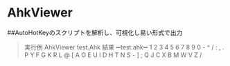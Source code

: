 # AhkViewer
##AutoHotKeyのスクリプトを解析し、可視化し易い形式で出力

>実行例
    AhkViewer test.Ahk
>結果
    ➖test.ahk➖
    1  2  3  4  5  6  7  8  9  0  -  ^  /
     :  ,  .  P  Y  F  G  K  R  L  @  [
      A  O  E  U  I  D  H  T  N  S  -  ]
       ;  Q  J  C  X  B  M  W  V  Z  /

